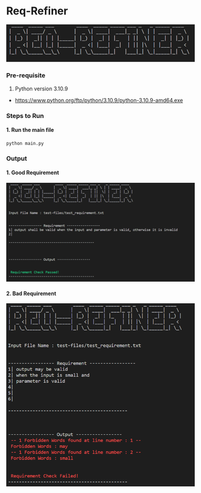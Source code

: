 # Req-Refiner

![intro](resources/Images/intro.PNG)

### Pre-requisite
1. Python version 3.10.9 
- https://www.python.org/ftp/python/3.10.9/python-3.10.9-amd64.exe

### Steps to Run

#### 1. Run the main file
```
python main.py
```

### Output

#### 1. Good Requirement
![good_req](resources/Images/good_req.PNG)

#### 2. Bad Requirement
![bad_req](resources/Images/bad_req.PNG)



